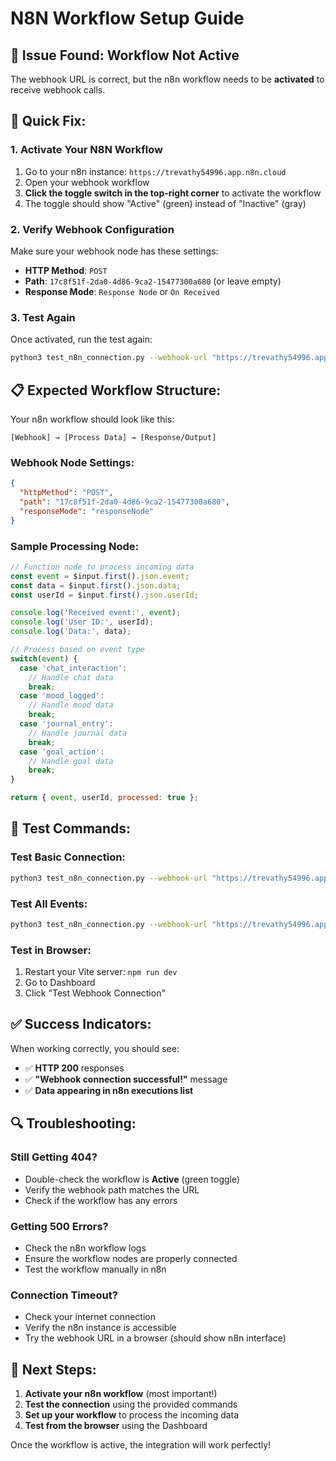 # N8N Workflow Setup Guide

## 🚨 **Issue Found: Workflow Not Active**

The webhook URL is correct, but the n8n workflow needs to be **activated** to receive webhook calls.

## 🔧 **Quick Fix:**

### 1. **Activate Your N8N Workflow**
1. Go to your n8n instance: `https://trevathy54996.app.n8n.cloud`
2. Open your webhook workflow
3. **Click the toggle switch in the top-right corner** to activate the workflow
4. The toggle should show "Active" (green) instead of "Inactive" (gray)

### 2. **Verify Webhook Configuration**
Make sure your webhook node has these settings:
- **HTTP Method**: `POST`
- **Path**: `17c8f51f-2da0-4d86-9ca2-15477300a680` (or leave empty)
- **Response Mode**: `Response Node` or `On Received`

### 3. **Test Again**
Once activated, run the test again:
```bash
python3 test_n8n_connection.py --webhook-url "https://trevathy54996.app.n8n.cloud/webhook/17c8f51f-2da0-4d86-9ca2-15477300a680"
```

## 📋 **Expected Workflow Structure:**

Your n8n workflow should look like this:

```
[Webhook] → [Process Data] → [Response/Output]
```

### **Webhook Node Settings:**
```json
{
  "httpMethod": "POST",
  "path": "17c8f51f-2da0-4d86-9ca2-15477300a680",
  "responseMode": "responseNode"
}
```

### **Sample Processing Node:**
```javascript
// Function node to process incoming data
const event = $input.first().json.event;
const data = $input.first().json.data;
const userId = $input.first().json.userId;

console.log('Received event:', event);
console.log('User ID:', userId);
console.log('Data:', data);

// Process based on event type
switch(event) {
  case 'chat_interaction':
    // Handle chat data
    break;
  case 'mood_logged':
    // Handle mood data
    break;
  case 'journal_entry':
    // Handle journal data
    break;
  case 'goal_action':
    // Handle goal data
    break;
}

return { event, userId, processed: true };
```

## 🧪 **Test Commands:**

### **Test Basic Connection:**
```bash
python3 test_n8n_connection.py --webhook-url "https://trevathy54996.app.n8n.cloud/webhook/17c8f51f-2da0-4d86-9ca2-15477300a680" --test-type connection
```

### **Test All Events:**
```bash
python3 test_n8n_connection.py --webhook-url "https://trevathy54996.app.n8n.cloud/webhook/17c8f51f-2da0-4d86-9ca2-15477300a680" --test-type all
```

### **Test in Browser:**
1. Restart your Vite server: `npm run dev`
2. Go to Dashboard
3. Click "Test Webhook Connection"

## ✅ **Success Indicators:**

When working correctly, you should see:
- ✅ **HTTP 200** responses
- ✅ **"Webhook connection successful!"** message
- ✅ **Data appearing in n8n executions list**

## 🔍 **Troubleshooting:**

### **Still Getting 404?**
- Double-check the workflow is **Active** (green toggle)
- Verify the webhook path matches the URL
- Check if the workflow has any errors

### **Getting 500 Errors?**
- Check the n8n workflow logs
- Ensure the workflow nodes are properly connected
- Test the workflow manually in n8n

### **Connection Timeout?**
- Check your internet connection
- Verify the n8n instance is accessible
- Try the webhook URL in a browser (should show n8n interface)

## 🎯 **Next Steps:**

1. **Activate your n8n workflow** (most important!)
2. **Test the connection** using the provided commands
3. **Set up your workflow** to process the incoming data
4. **Test from the browser** using the Dashboard

Once the workflow is active, the integration will work perfectly!

